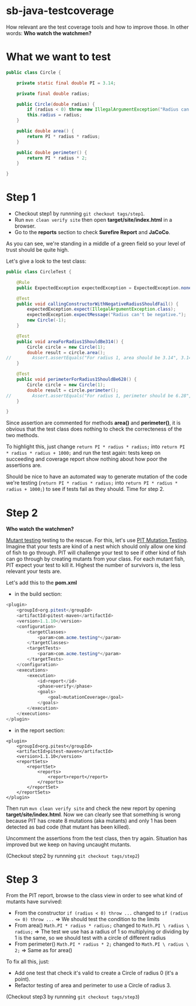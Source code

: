 # sb-java-testcoverage
How relevant are the test coverage tools and how to improve those.
In other words: **Who watch the watchmen?**

# What we want to test

```java
public class Circle {

    private static final double PI = 3.14;

    private final double radius;

    public Circle(double radius) {
        if (radius < 0) throw new IllegalArgumentException("Radius can't be negative.");
        this.radius = radius;
    }

    public double area() {
        return PI * radius * radius;
    }

    public double perimeter() {
        return PI * radius * 2;
    }

}
```

# Step 1

* Checkout step1 by runnning `git checkout tags/step1`.
* Run `mvn clean verify site` then open **target/site/index.html** in a browser.
* Go to the **reports** section to check **Surefire Report** and **JaCoCo**.

As you can see, we're standing in a middle of a green field so your level of trust should be quite high.

Let's give a look to the test class:

```java
public class CircleTest {

    @Rule
    public ExpectedException expectedException = ExpectedException.none();

    @Test
    public void callingConstructorWithNegativeRadiusShouldFail() {
        expectedException.expect(IllegalArgumentException.class);
        expectedException.expectMessage("Radius can't be negative.");
        new Circle(-1);
    }

    @Test
    public void areaForRadius1ShouldBe314() {
        Circle circle = new Circle(1);
        double result = circle.area();
//        Assert.assertEquals("For radius 1, area should be 3.14", 3.14, result, 0.01);
    }

    @Test
    public void perimeterForRadius1ShouldBe628() {
        Circle circle = new Circle(1);
        double result = circle.perimeter();
//        Assert.assertEquals("For radius 1, perimeter should be 6.28", 6.28, result, 0.01);
    }

}
```

Since assertion are commented for methods **area()** and **perimeter()**, 
it is obvious that the test class does nothing to check the correcteness of the two methods.
 
To highlight this, just change `return PI * radius * radius;` into `return PI * radius * radius + 1000;`
and run the test again: tests keep on succeeding and coverage report show nothing about how poor
the assertions are.

Should be nice to have an automated way to generate mutation of the code we're testing 
(`return PI * radius * radius;` into `return PI * radius * radius + 1000;`) to see if tests fail as they should.
 Time for step 2.
 
 # Step 2

**Who watch the watchmen?**

[Mutant testing](https://en.wikipedia.org/wiki/Mutation_testing) testing to the rescue.
For this, let's use [PIT Mutation Testing](http://pitest.org/). Imagine that your tests 
are kind of a nest which should only allow one kind of fish to go through. PIT will challenge
your test to see if other kind of fish can go through by creating mutants from your class. For each mutant fish,
PIT expect your test to kill it. Highest the number of survivors is, the less relevant your tests are.

Let's add this to the **pom.xml** 

* in the build section:

```java
<plugin>
    <groupId>org.pitest</groupId>
    <artifactId>pitest-maven</artifactId>
    <version>1.1.10</version>
    <configuration>
        <targetClasses>
            <param>com.acme.testing*</param>
        </targetClasses>
        <targetTests>
            <param>com.acme.testing*</param>
        </targetTests>
    </configuration>
    <executions>
        <execution>
            <id>report</id>
            <phase>verify</phase>
            <goals>
                <goal>mutationCoverage</goal>
            </goals>
        </execution>
    </executions>
</plugin>
```

* in the report section:

```
<plugin>
    <groupId>org.pitest</groupId>
    <artifactId>pitest-maven</artifactId>
    <version>1.1.10</version>
    <reportSets>
        <reportSet>
            <reports>
                <report>report</report>
            </reports>
        </reportSet>
    </reportSets>
</plugin>
```

Then run `mvn clean verify site` and check the new report by opening **target/site/index.html**. 
Now we can clearly see that something is wrong because PIT has create 8 mutations (aka mutants) 
and only 1 has been detected as bad code (that mutant has been killed).

Uncomment the assertions from the test class, then try again. Situation has improved but we keep on having uncaught mutants.

(Checkout step2 by runnning `git checkout tags/step2`)

# Step 3

From the PIT report, browse to the class view in order to see what kind of mutants have survived:

* From the constructor `if (radius < 0) throw ...` changed to `if (radius <= 0) throw ...` => We should test the condition to the limits
* From area() `Math.PI * radius * radius;` changed to `Math.PI \ radius \ radius;` => The test we use has a radius of 1 so multiplying or  dividing by 1 is the same, so we should test with a circle of different radius
* From perimeter() `Math.PI * radius * 2;` changed to `Math.PI \ radius \ 2;` => Same as for area()

To fix all this, just:

* Add one test that check it's valid to create a Circle of radius 0 (it's a point).
* Refactor testing of area and perimeter to use a Circle of radius 3. 

(Checkout step3 by runnning `git checkout tags/step3`)


